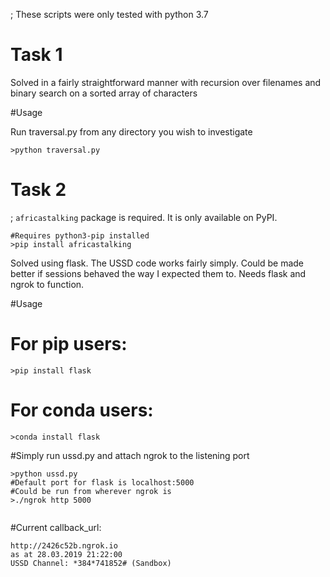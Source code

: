 ; These scripts were only tested with python 3.7

# Task 1
Solved in a fairly straightforward manner with recursion over filenames and binary search on a sorted array of characters

#Usage

Run traversal.py from any directory you wish to investigate

```
>python traversal.py
```

# Task 2
; ```africastalking``` package is required. It is only available on PyPI.

```
#Requires python3-pip installed
>pip install africastalking
```

Solved using flask. The USSD code works fairly simply. Could be made better if sessions behaved the way I expected them to. Needs flask and ngrok to function.

#Usage

# For pip users:
```
>pip install flask
```

# For conda users:

```
>conda install flask
```

#Simply run ussd.py and attach ngrok to the listening port
``` 
>python ussd.py
#Default port for flask is localhost:5000
#Could be run from wherever ngrok is
>./ngrok http 5000
 
```
#Current callback_url:
```
http://2426c52b.ngrok.io
as at 28.03.2019 21:22:00
USSD Channel: *384*741852# (Sandbox)
```
